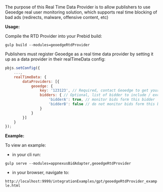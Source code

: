 The purpose of this Real Time Data Provider is to allow publishers to use Geoedge real user monitoring solution, which supports real time blocking of bad ads (redirects, malware, offensive content, etc)

**Usage:**

Compile the  RTD Provider into your Prebid build:

`gulp build --modules=geoedgeRtdProvider`

Publishers must register Geoedge as a real time data provider by setting it up as a data provider in their realTimeData config:

```javascript
pbjs.setConfig({
    ...,
    realTimeData: {
        dataProviders: [{
            geoedge: {
                key: '123123', // Required, contact Geoedge to get your key 
                bidders: { // Optional, list of bidder to include / exclude from monitoring. Omitting this will monitor bids from all bidders
                    'bidderA': true, // monitor bids form this bidder
                    'bidderB': false // do not monitor bids form this bidder. Optional, omitting this entirely will have the same effect
                }
            }
        }]
    }
});
```

**Example:**

To view an example:
 
- in your cli run:

`gulp serve --modules=appnexusBidAdapter,geoedgeRtdProvider`

- in your browser, navigate to:

`http://localhost:9999/integrationExamples/gpt/geoedgeRtdProvider_example.html`
